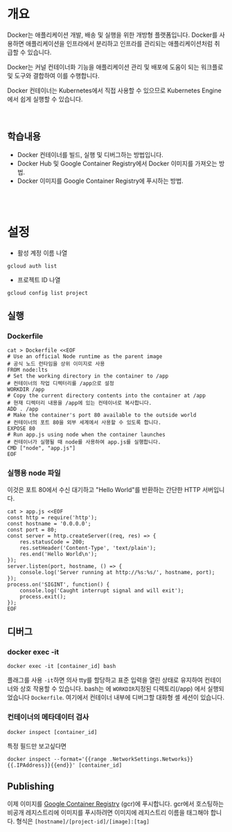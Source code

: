  # 개요
Docker는 애플리케이션 개발, 배송 및 실행을 위한 개방형 플랫폼입니다. Docker를 사용하면 애플리케이션을 인프라에서 분리하고 인프라를 관리되는 애플리케이션처럼 취급할 수 있습니다.

Docker는 커널 컨테이너화 기능을 애플리케이션 관리 및 배포에 도움이 되는 워크플로 및 도구와 결합하여 이를 수행합니다.

Docker 컨테이너는 Kubernetes에서 직접 사용할 수 있으므로 Kubernetes Engine에서 쉽게 실행할 수 있습니다.

</br>

## 학습내용
-   Docker 컨테이너를 빌드, 실행 및 디버그하는 방법입니다.
-   Docker Hub 및 Google Container Registry에서 Docker 이미지를 가져오는 방법.
-   Docker 이미지를 Google Container Registry에 푸시하는 방법.

</br></br>

# 설정
- 활성 계정 이름 나열
```
gcloud auth list
```

- 프로젝트 ID 나열
```
gcloud config list project
```

## 실행
### Dockerfile
```
cat > Dockerfile <<EOF
# Use an official Node runtime as the parent image
# 공식 노드 런타임을 상위 이미지로 사용
FROM node:lts
# Set the working directory in the container to /app
# 컨테이너의 작업 디렉터리를 /app으로 설정
WORKDIR /app
# Copy the current directory contents into the container at /app
# 현재 디렉터리 내용을 /app에 있는 컨테이너로 복사합니다.
ADD . /app
# Make the container's port 80 available to the outside world
# 컨테이너의 포트 80을 외부 세계에서 사용할 수 있도록 합니다.
EXPOSE 80
# Run app.js using node when the container launches
# 컨테이너가 실행될 때 node를 사용하여 app.js를 실행합니다.
CMD ["node", "app.js"]
EOF
```

### 실행용 node 파일
이것은 포트 80에서 수신 대기하고 "Hello World"를 반환하는 간단한 HTTP 서버입니다.
```
cat > app.js <<EOF
const http = require('http');
const hostname = '0.0.0.0';
const port = 80;
const server = http.createServer((req, res) => {
    res.statusCode = 200;
    res.setHeader('Content-Type', 'text/plain');
    res.end('Hello World\n');
});
server.listen(port, hostname, () => {
    console.log('Server running at http://%s:%s/', hostname, port);
});
process.on('SIGINT', function() {
    console.log('Caught interrupt signal and will exit');
    process.exit();
});
EOF
```


## 디버그
### docker exec -it
```
docker exec -it [container_id] bash
```
플래그를 사용 `-it`하면 의사 tty를 할당하고 표준 입력을 열린 상태로 유지하여 컨테이너와 상호 작용할 수 있습니다. bash는 에 `WORKDIR`지정된 디렉토리(/app) 에서 실행되었습니다 `Dockerfile`. 여기에서 컨테이너 내부에 디버그할 대화형 셸 세션이 있습니다.


### 컨테이너의 메타데이터 검사
```
docker inspect [container_id]
```

특정 필드만 보고싶다면
```
docker inspect --format='{{range .NetworkSettings.Networks}}{{.IPAddress}}{{end}}' [container_id]
```


## Publishing
이제 이미지를 [Google Container Registry](https://cloud.google.com/container-registry/) (gcr)에 푸시합니다.
gcr에서 호스팅하는 비공개 레지스트리에 이미지를 푸시하려면 이미지에 레지스트리 이름을 태그해야 합니다. 형식은 `[hostname]/[project-id]/[image]:[tag]`

